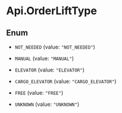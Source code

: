 # Api.OrderLiftType

## Enum


* `NOT_NEEDED` (value: `"NOT_NEEDED"`)

* `MANUAL` (value: `"MANUAL"`)

* `ELEVATOR` (value: `"ELEVATOR"`)

* `CARGO_ELEVATOR` (value: `"CARGO_ELEVATOR"`)

* `FREE` (value: `"FREE"`)

* `UNKNOWN` (value: `"UNKNOWN"`)


